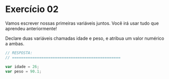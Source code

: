 

# Exercício 02


Vamos escrever nossas primeiras variáveis juntos. Você irá usar tudo que aprendeu anteriormente! 

Declare duas variáveis chamadas  idade  e  peso,  e atribua um valor numérico a ambas.


```javascript
// RESPOSTA:
// ================================================

var idade = 26;
var peso = 90.1;

```